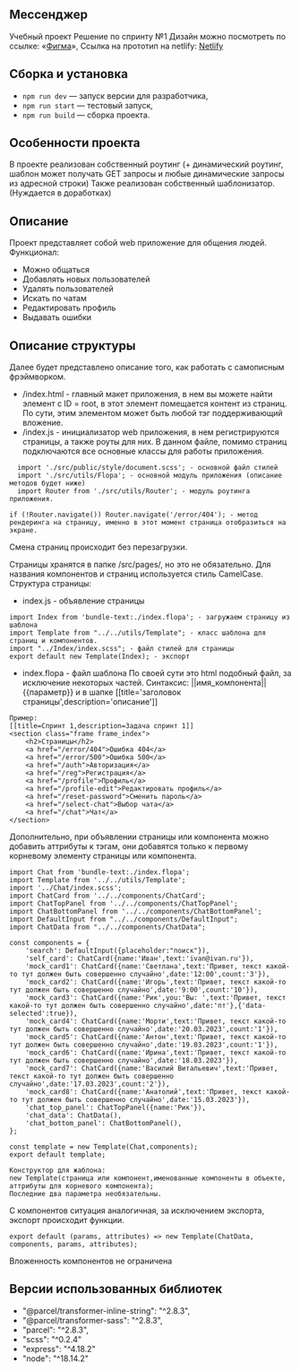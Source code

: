 ## Мессенджер
Учебный проект
Решение по спринту №1
Дизайн можно посмотреть по ссылке: «[Фигма](https://www.figma.com/file/Ig8HvCVka3aRB5Xq7Hpu1a/module-1?node-id=9-475&t=5dmcRrW8QNR4fpyL-0)»,
Ссылка на прототип на netlify: [Netlify](https://starlit-buttercream-ee4fa3.netlify.app/)

## Сборка и установка

- `npm run dev` — запуск версии для разработчика,
- `npm run start` — тестовый запуск,
- `npm run build` — сборка проекта.

## Особенности проекта

В проекте реализован собственный роутинг (+ динамический роутинг, шаблон может получать GET запросы и любые динамические запросы из адресной строки)
Также реализован собственный шаблонизатор. (Нуждается в доработках)

## Описание
Проект представляет собой web приложение для общения людей.
Функционал:
- Можно общаться
- Добавлять новых пользователей
- Удалять пользователей
- Искать по чатам
- Редактировать профиль
- Выдавать ошибки

## **Описание структуры**
Далее будет представлено описание того, как работать с самописным фрэймворком.
- /index.html - главный макет приложения, в нем вы можете найти элемент с ID = root,
в этот элемент помещается контент из страниц. По сути, этим элементом может быть любой тэг поддерживающий вложение.
- /index.js - инициализатор web приложения, в нем регистрируются страницы, а также роуты для них.
В данном файле, помимо страниц подключаются все основные классы для работы приложения.
```
  import './src/public/style/document.scss'; - основной файл стилей
  import './src/utils/Flopa'; - основной модуль приложения (описание методов будет ниже)
  import Router from './src/utils/Router'; - модуль роутинга приложения.
```
```
if (!Router.navigate()) Router.navigate('/error/404'); - метод рендеринга на страницу, именно в этот момент страница отобразиться на экране.
```

Смена страниц происходит без перезагрузки.

Страницы хранятся в папке /src/pages/, но это не обязательно.
Для названия компонентов и страниц используется стиль CamelCase.
Структура страницы:
- index.js - объявление страницы
```
import Index from 'bundle-text:./index.flopa'; - загружаем страницу из шаблона
import Template from "../../utils/Template"; - класс шаблона для страниц и компонентов.
import "../Index/index.scss"; - файл стилей для страницы
export default new Template(Index); - экспорт
```
- index.flopa - файл шаблона
По своей сути это html подобный файл, за исключение некоторых частей.
Синтаксис:
 ||имя_компонента||
 {{параметр}}
 и в шапке
 [[title='заголовок страницы',description='описание']]

```
Пример:
[[title=Спринт 1,description=Задача спринт 1]]
<section class="frame frame_index">
    <h2>Страницы</h2>
    <a href="/error/404">Ошибка 404</a>
    <a href="/error/500">Ошибка 500</a>
    <a href="/auth">Авторизация</a>
    <a href="/reg">Регистрация</a>
    <a href="/profile">Профиль</a>
    <a href="/profile-edit">Редактировать профиль</a>
    <a href="/reset-password">Сменить пароль</a>
    <a href="/select-chat">Выбор чата</a>
    <a href="/chat">Чат</a>
</section>

```
Дополнительно, при объявлении страницы или компонента можно добавить аттрибуты к тэгам, они добавятся только к первому корневому элементу страницы или компонента.
```
import Chat from 'bundle-text:./index.flopa';
import Template from '../../utils/Template';
import '../Chat/index.scss';
import ChatCard from '../../components/ChatCard';
import ChatTopPanel from '../../components/ChatTopPanel';
import ChatBottomPanel from '../../components/ChatBottomPanel';
import DefaultInput from "../../components/DefaultInput";
import ChatData from "../../components/ChatData";

const components = {
    'search': DefaultInput({placeholder:"поиск"}),
    'self_card': ChatCard({name:'Иван',text:'ivan@ivan.ru'}),
    'mock_card1': ChatCard({name:'Светлана',text:'Привет, текст какой-то тут должен быть совершенно случайно',date:'12:00',count:'3'}),
    'mock_card2': ChatCard({name:'Игорь',text:'Привет, текст какой-то тут должен быть совершенно случайно',date:'9:00',count:'10'}),
    'mock_card3': ChatCard({name:'Рик',you:'Вы: ',text:'Привет, текст какой-то тут должен быть совершенно случайно',date:'пт'},{'data-selected':true}),
    'mock_card4': ChatCard({name:'Морти',text:'Привет, текст какой-то тут должен быть совершенно случайно',date:'20.03.2023',count:'1'}),
    'mock_card5': ChatCard({name:'Антон',text:'Привет, текст какой-то тут должен быть совершенно случайно',date:'19.03.2023',count:'1'}),
    'mock_card6': ChatCard({name:'Ирина',text:'Привет, текст какой-то тут должен быть совершенно случайно',date:'18.03.2023'}),
    'mock_card7': ChatCard({name:'Василий Витальевич',text:'Привет, текст какой-то тут должен быть совершенно случайно',date:'17.03.2023',count:'2'}),
    'mock_card8': ChatCard({name:'Анатолий',text:'Привет, текст какой-то тут должен быть совершенно случайно',date:'15.03.2023'}),
    'chat_top_panel': ChatTopPanel({name:'Рик'}),
    'chat_data': ChatData(),
    'chat_bottom_panel': ChatBottomPanel(),
};

const template = new Template(Chat,components);
export default template;

Конструктор для жаблона: 
new Template(страница или компонент,именованные компоненты в объекте, аттрибуты для корневого компонента);
Последние два параметра необязательны.
```

С компонентов ситуация аналогичная, за исключением экспорта, экспорт происходит функции.
```
export default (params, attributes) => new Template(ChatData, components, params, attributes);
```
Вложенность компонентов не ограничена

## **Версии использованных библиотек**

- "@parcel/transformer-inline-string": "^2.8.3",
- "@parcel/transformer-sass": "^2.8.3",
- "parcel": "^2.8.3",
- "scss": "^0.2.4"
- "express": "^4.18.2"
- "node": "^18.14.2"